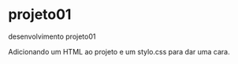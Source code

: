 # projeto01
desenvolvimento projeto01

Adicionando um HTML ao projeto e um stylo.css para dar uma cara.